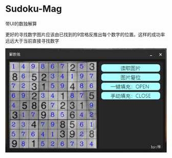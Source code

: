 # Sudoku-Mag
带UI的数独解算

更好的寻找数字图片应该由已找到的9宫格反推出每个数字的位置。这样的成功率远远大于当前直接寻找数字

![](https://github.com/ywg121020/Sudoku-Mag/blob/master/pic/test1.png)
